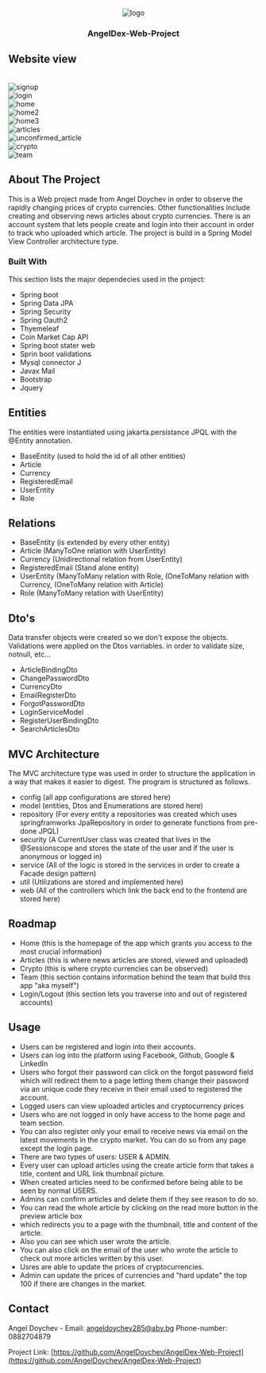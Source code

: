 
<a name="AngelDex"></a>

<!-- PROJECT LOGO -->
<br />
<div align="center">
<img src="https://i.postimg.cc/90B4KcNK/logo.png" alt="logo">
  <h3 align="center">AngelDex-Web-Project</h3>
</div>



<!-- Website view -->
## Website view

<br />
<img src="https://i.postimg.cc/d1D2cZKd/signup-tab.png" alt="signup">
<br />
<img src="https://i.postimg.cc/d1D2cZKd/signup-tab.png" alt="login">
<br />
<img src="https://i.postimg.cc/Hx4921Hv/home-tab.png" alt="home">
<br />
<img src="https://i.postimg.cc/sxLQPTB0/home-tab-2.png" alt="home2">
<br />
<img src="https://i.postimg.cc/kgsVfMtb/home-tab-3.png" alt="home3">
<br />
<img src="https://i.postimg.cc/LXL2Qv0b/articles.png" alt="articles">
<br />
<img src="https://i.postimg.cc/26wX5Zq5/unconfirmed-article.png" alt="unconfirmed_article">
<br />
<img src="https://i.postimg.cc/zGZw9fB2/crypto-tab.png" alt="crypto">
<br />
<img src="https://i.postimg.cc/506nfRMs/team-tab.png" alt="team">
<br />




<!-- ABOUT THE PROJECT -->
## About The Project


This is a Web project made from Angel Doychev in order to  observe the rapidly changing prices of crypto currencies. 
Other functionalities include creating and observing news articles about crypto currencies. There is an
account system that lets people create and login into their account in order to track who uploaded which article.
The project is build in a Spring Model View Controller architecture type.




### Built With

This section lists the major dependecies used in the project:

* Spring boot
* Spring Data JPA
* Spring Security
* Spring Oauth2
* Thyemeleaf
* Coin Market Cap API
* Spring boot stater web
* Sprin boot validations
* Mysql connector J
* Javax Mail
* Bootstrap
* Jquery




<!-- Entities -->
## Entities

The entities were instantiated using jakarta.persistance JPQL with the @Entity annotation.

- BaseEntity (used to hold the id of all other entities)
- Article 
- Currency
- RegisteredEmail
- UserEntity
- Role




<!-- Relations -->
## Relations

- BaseEntity (is extended by every other entity)
- Article (ManyToOne relation with UserEntity)
- Currency (Unidirectional relation from UserEntity)
- RegisteredEmail (Stand alone entity)
- UserEntity (ManyToMany relation with Role,
             (OneToMany relation with Currency,
             (OneToMany relation with Article)
- Role (ManyToMany relation with UserEntity)


<!-- Dto -->
## Dto's

Data transfer objects were created so we don't expose the objects.
Validations were applied on the Dtos varriables. in order to validate size, notnull, etc...

- ArticleBindingDto
- ChangePasswordDto
- CurrencyDto
- EmailRegisterDto
- ForgotPasswordDto
- LoginServiceModel
- RegisterUserBindingDto
- SearchArticlesDto


<!-- MVC architecture -->
## MVC Architecture 

The MVC architecture type was used in order to structure the application in a way that 
makes it easier to digest. The program is structured as follows.

- config (all app configurations are stored here)
- model (entities, Dtos and Enumerations are stored here)
- repository (For every entity a repositories was created which uses  springframworks JpaRepository in order to generate functions from pre-done JPQL)
- security (A CurrentUser class was created that lives in the @Sessionscope and stores the state of the user and if the user is anonymous or logged in)
- service (All of the logic is stored in the services in order to create a Facade design pattern)
- util (Utilizations are stored and implemented here)
- web (All of the controllers which link the back end to the frontend are stored here)



<!-- ROADMAP -->
## Roadmap

- Home (this is the homepage of the app which grants you access to the most crucial information)
- Articles (this is where news articles are stored, viewed and uploaded)
- Crypto (this is where crypto currencies can be observed)
- Team (this section contains information behind the team that build this app "aka myself")
- Login/Logout (this section lets you traverse into and out of registered accounts)




<!-- USAGE EXAMPLES -->
## Usage

- Users can be registered and login into their accounts.
- Users can log into the platform using Facebook, Github, Google & LinkedIn
- Users who forgot their password can click on the forgot password field
which will redirect them to a page letting them change their password via
an unique code they receive in their email used to registered the account.
- Logged users can view uploaded articles and cryptocurrency prices
- Users who are not logged in only have access to the home page and team section.
- You can also register only your email to receive news via email on the latest movements
in the crypto market. You can do so from any page except the login page.
- There are two types of users: USER & ADMIN.
- Every user can upload articles using the create article form that takes a title, content and URL link thumbnail picture.
- When created articles need to be confirmed before being able to be seen by normal USERS.
- Admins can confirm articles and delete them if they see reason to do so.
- You can read the whole article by clicking on the read more button in the preview article box
- which redirects you to a page with the thumbnail, title and content of the article.
- Also you can see which user wrote the article.
- You can also click on the email of the user who wrote the article to check out more
articles written by this user.
- Usres are able to update the prices of cryptocurrencies.
- Admin can update the prices of currencies and "hard update" the top 100 if there are changes in the market.




<!-- CONTACT -->
## Contact

Angel Doychev - Email: angeldoychev285@abv.bg Phone-number: 0882704879

Project Link: [https://github.com/AngelDoychev/AngelDex-Web-Project](https://github.com/AngelDoychev/AngelDex-Web-Project)


